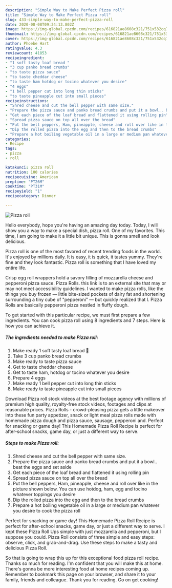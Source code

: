 ```yaml
---
description: "Simple Way to Make Perfect Pizza roll"
title: "Simple Way to Make Perfect Pizza roll"
slug: 433-simple-way-to-make-perfect-pizza-roll
date: 2020-08-08T09:34:13.802Z
image: https://img-global.cpcdn.com/recipes/616821ae8608c321/751x532cq70/pizza-roll-recipe-main-photo.jpg
thumbnail: https://img-global.cpcdn.com/recipes/616821ae8608c321/751x532cq70/pizza-roll-recipe-main-photo.jpg
cover: https://img-global.cpcdn.com/recipes/616821ae8608c321/751x532cq70/pizza-roll-recipe-main-photo.jpg
author: Phoebe Hart
ratingvalue: 4.3
reviewcount: 41853
recipeingredient:
- "1 soft tasty loaf bread "
- "3 cup panko bread crumbs"
- "to taste pizza sauce"
- "to taste cheddar cheese"
- "to taste ham hotdog or tocino whatever you desire"
- "4 eggs"
- "1 bell pepper cut into long thin sticks"
- "to taste pineapple cut into small pieces"
recipeinstructions:
- "Shred cheese and cut the bell pepper with same size."
- "Prepare the pizza sauce and panko bread crumbs and put it a bowl.. beat the eggs and set aside"
- "Get each piece of the loaf bread and flattened it using rolling pin"
- "Spread pizza sauce on top all over the bread"
- "Put the bell peppers, Ham, pineapple, cheese and roll over like in the picture shown below. You can use hotdog, ham, egg and tocino whatever toppings you desire"
- "Dip the rolled pizza into the egg and then to the bread crumbs"
- "Prepare a hot boiling vegetable oil in a large or medium pan whatever you desire to cook the pizza roll"
categories:
- Recipe
tags:
- pizza
- roll

katakunci: pizza roll 
nutrition: 100 calories
recipecuisine: American
preptime: "PT26M"
cooktime: "PT31M"
recipeyield: "1"
recipecategory: Dinner

---
```



![Pizza roll](https://img-global.cpcdn.com/recipes/616821ae8608c321/751x532cq70/pizza-roll-recipe-main-photo.jpg)

Hello everybody, hope you're having an amazing day today. Today, I will show you a way to make a special dish, pizza roll. One of my favorites. This time, I am going to make it a little bit unique. This is gonna smell and look delicious.

Pizza roll is one of the most favored of recent trending foods in the world. It's enjoyed by millions daily. It is easy, it is quick, it tastes yummy. They're fine and they look fantastic. Pizza roll is something that I have loved my entire life.

Crisp egg roll wrappers hold a savory filling of mozzarella cheese and pepperoni pizza sauce. Pizza Rolls. this link is to an external site that may or may not meet accessibility guidelines. I wanted to make pizza rolls, like the things you buy frozen — little bite-sized pockets of dairy fat and shortening surrounding a tiny cube of &#34;pepperoni&#34; — but quickly realized that I. Pizza Rolls are basically pepperoni pizza nestled in fluffy dough.


To get started with this particular recipe, we must first prepare a few ingredients. You can cook pizza roll using 8 ingredients and 7 steps. Here is how you can achieve it.

<!--inarticleads1-->

##### The ingredients needed to make Pizza roll:

1. Make ready 1 soft tasty loaf bread 🍞
1. Take 3 cup panko bread crumbs
1. Make ready to taste pizza sauce
1. Get to taste cheddar cheese
1. Get to taste ham, hotdog or tocino whatever you desire
1. Prepare 4 eggs
1. Make ready 1 bell pepper cut into long thin sticks
1. Make ready to taste pineapple cut into small pieces


Download Pizza roll stock videos at the best footage agency with millions of premium high quality, royalty-free stock videos, footages and clips at reasonable prices. Pizza Rolls - crowd-pleasing pizza gets a little makeover into these fun party appetizer, snack or light meal pizza rolls made with homemade pizza dough and pizza sauce, sausage, pepperoni and. Perfect for snacking or game day! This Homemade Pizza Roll Recipe is perfect for after-school snacks, game day, or just a different way to serve. 

<!--inarticleads2-->

##### Steps to make Pizza roll:

1. Shred cheese and cut the bell pepper with same size.
1. Prepare the pizza sauce and panko bread crumbs and put it a bowl.. beat the eggs and set aside
1. Get each piece of the loaf bread and flattened it using rolling pin
1. Spread pizza sauce on top all over the bread
1. Put the bell peppers, Ham, pineapple, cheese and roll over like in the picture shown below. You can use hotdog, ham, egg and tocino whatever toppings you desire
1. Dip the rolled pizza into the egg and then to the bread crumbs
1. Prepare a hot boiling vegetable oil in a large or medium pan whatever you desire to cook the pizza roll


Perfect for snacking or game day! This Homemade Pizza Roll Recipe is perfect for after-school snacks, game day, or just a different way to serve. I kept these Pizza Roll Ups simple with just mozzarella and pepperoni, but I suppose you could. Pizza Roll consists of three simple and easy steps: observe, click, and grab-and-drag. Use these steps to make a tasty and delicious Pizza Roll. 

So that is going to wrap this up for this exceptional food pizza roll recipe. Thanks so much for reading. I'm confident that you will make this at home. There's gonna be more interesting food at home recipes coming up. Remember to bookmark this page on your browser, and share it to your family, friends and colleague. Thank you for reading. Go on get cooking!
